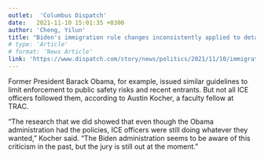 ```yaml
---
outlet:  'Columbus Dispatch'
date:   2021-11-10 15:01:35 +0300
author: 'Cheng, Yilun'
title: "Biden's immigration rule changes inconsistently applied to detainees, Ohio advocates say"
# type: 'Article'
# format: 'News Article'
link: 'https://www.dispatch.com/story/news/politics/2021/11/10/immigration-biden-detention-policies-inconsistently-applied-ice/6179356001/'
---
```

Former President Barack Obama, for example, issued  similar guidelines to limit enforcement to public safety risks and  recent entrants. But not all ICE officers followed them, according to  Austin Kocher, a faculty fellow at TRAC.

“The  research that we did showed that even though the Obama administration  had the policies, ICE officers were still doing whatever they wanted,”  Kocher said. “The Biden administration seems to be aware of this  criticism in the past, but the jury is still out at the moment.”